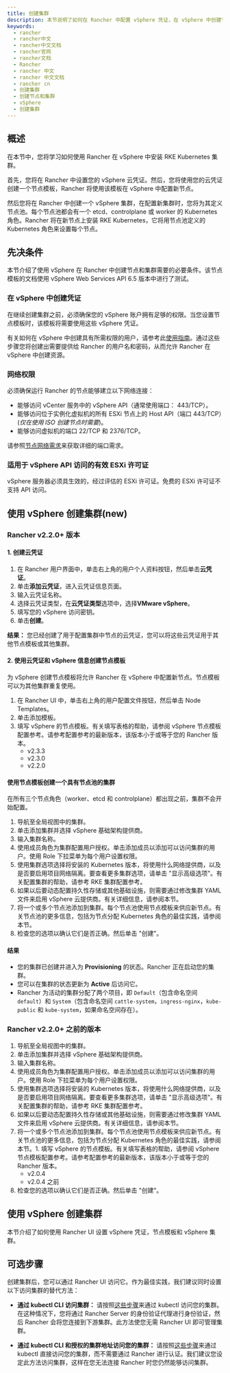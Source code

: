 ```yaml
---
title: 创建集群
description: 本节说明了如何在 Rancher 中配置 vSphere 凭证，在 vSphere 中创建节点以及在这些节点上启动 Kubernetes 集群。
keywords:
  - rancher
  - rancher中文
  - rancher中文文档
  - rancher官网
  - rancher文档
  - Rancher
  - rancher 中文
  - rancher 中文文档
  - rancher cn
  - 创建集群
  - 创建节点和集群
  - vSphere
  - 创建集群
---
```


## 概述

在本节中，您将学习如何使用 Rancher 在 vSphere 中安装 RKE Kubernetes 集群。

首先，您将在 Rancher 中设置您的 vSphere 云凭证。然后，您将使用您的云凭证创建一个节点模板，Rancher 将使用该模板在 vSphere 中配置新节点。

然后您将在 Rancher 中创建一个 vSphere 集群，在配置新集群时，您将为其定义节点池。每个节点池都会有一个 etcd、controlplane 或 worker 的 Kubernetes 角色。Rancher 将在新节点上安装 RKE Kubernetes，它将用节点池定义的 Kubernetes 角色来设置每个节点。

## 先决条件

本节介绍了使用 vSphere 在 Rancher 中创建节点和集群需要的必要条件。该节点模板的文档使用 vSphere Web Services API 6.5 版本中进行了测试。

### 在 vSphere 中创建凭证

在继续创建集群之前，必须确保您的 vSphere 账户拥有足够的权限。当您设置节点模板时，该模板将需要使用这些 vSphere 凭证。

有关如何在 vSphere 中创建具有所需权限的用户，请参考此[使用指南](/docs/rancher2.5/cluster-provisioning/rke-clusters/node-pools/vsphere/provisioning-vsphere-clusters/creating-credentials/)。通过这些步骤您将创建出需要提供给 Rancher 的用户名和密码，从而允许 Rancher 在 vSphere 中创建资源。

### 网络权限

必须确保运行 Rancher 的节点能够建立以下网络连接：

- 能够访问 vCenter 服务中的 vSphere API（通常使用端口： 443/TCP）。
- 能够访问位于实例化虚拟机的所有 ESXi 节点上的 Host API（端口 443/TCP）(_仅在使用 ISO 创建节点时需要_)。
- 能够访问虚拟机的端口 22/TCP 和 2376/TCP。

请参照[节点网络需求](/docs/rancher2.5/cluster-provisioning/node-requirements/)来获取详细的端口需求。

### 适用于 vSphere API 访问的有效 ESXi 许可证

vSphere 服务器必须具生效的，经过评估的 ESXi 许可证。免费的 ESXi 许可证不支持 API 访问。

## 使用 vSphere 创建集群(new)

### Rancher v2.2.0+ 版本

#### 1. 创建云凭证

1. 在 Rancher 用户界面中，单击右上角的用户个人资料按钮，然后单击**云凭证**。
1. 单击**添加云凭证**，进入云凭证信息页面。
1. 输入云凭证名称。
1. 选择云凭证类型，在**云凭证类型**选项中，选择**VMware vSphere**。
1. 填写您的 vSphere 访问密钥。
1. 单击**创建**。

**结果：** 您已经创建了用于配置集群中节点的云凭证，您可以将这些云凭证用于其他节点模板或其他集群。

#### 2. 使用云凭证和 vSphere 信息创建节点模板

为 vSphere 创建节点模板将允许 Rancher 在 vSphere 中配置新节点。节点模板可以为其他集群重复使用。

1. 在 Rancher UI 中，单击右上角的用户配置文件按钮，然后单击 Node Templates。
1. 单击添加模板。
1. 填写 vSphere 的节点模板。有关填写表格的帮助，请参阅 vSphere 节点模板配置参考。请参考配置参考的最新版本，该版本小于或等于您的 Rancher 版本。
   - v2.3.3
   - v2.3.0
   - v2.2.0

#### 使用节点模板创建一个具有节点池的集群

在所有三个节点角色（worker、etcd 和 controlplane）都出现之前，集群不会开始配置。

1. 导航至全局视图中的集群。
1. 单击添加集群并选择 vSphere 基础架构提供商。
1. 输入集群名称。
1. 使用成员角色为集群配置用户授权。单击添加成员以添加可以访问集群的用户。使用 Role 下拉菜单为每个用户设置权限。
1. 使用集群选项选择将安装的 Kubernetes 版本，将使用什么网络提供商，以及是否要启用项目网络隔离。要查看更多集群选项，请单击 "显示高级选项"。有关配置集群的帮助，请参考 RKE 集群配置参考。
1. 如果以后要动态配置持久性存储或其他基础设施，则需要通过修改集群 YAML 文件来启用 vSphere 云提供商。有关详细信息，请参阅本节。
1. 将一个或多个节点池添加到集群。每个节点池使用节点模板来供应新节点。有关节点池的更多信息，包括为节点分配 Kubernetes 角色的最佳实践，请参阅本节。
1. 检查您的选项以确认它们是否正确。然后单击 "创建"。

#### 结果

- 您的集群已创建并进入为 **Provisioning** 的状态。Rancher 正在启动您的集群。
- 您可以在集群的状态更新为 **Active** 后访问它。
- Rancher 为活动的集群分配了两个项目，即 `Default`（包含命名空间 `default`）和 `System`（包含命名空间 `cattle-system`，`ingress-nginx`，`kube-public` 和 `kube-system`，如果命名空间存在）。

### Rancher v2.2.0+ 之前的版本

1. 导航至全局视图中的集群。
1. 单击添加集群并选择 vSphere 基础架构提供商。
1. 输入集群名称。
1. 使用成员角色为集群配置用户授权。单击添加成员以添加可以访问集群的用户。使用 Role 下拉菜单为每个用户设置权限。
1. 使用集群选项选择将安装的 Kubernetes 版本，将使用什么网络提供商，以及是否要启用项目网络隔离。要查看更多集群选项，请单击 "显示高级选项"。有关配置集群的帮助，请参考 RKE 集群配置参考。
1. 如果以后要动态配置持久性存储或其他基础设施，则需要通过修改集群 YAML 文件来启用 vSphere 云提供商。有关详细信息，请参阅本节。
1. 将一个或多个节点池添加到集群。每个节点池使用节点模板来供应新节点。有关节点池的更多信息，包括为节点分配 Kubernetes 角色的最佳实践，请参阅本节。1. 填写 vSphere 的节点模板。有关填写表格的帮助，请参阅 vSphere 节点模板配置参考。请参考配置参考的最新版本，该版本小于或等于您的 Rancher 版本。
   - v2.0.4
   - v2.0.4 之前
1. 检查您的选项以确认它们是否正确。然后单击 "创建"。

## 使用 vSphere 创建集群

本节介绍了如何使用 Rancher UI 设置 vSphere 凭证，节点模板和 vSphere 集群。

## 可选步骤

创建集群后，您可以通过 Rancher UI 访问它。作为最佳实践，我们建议同时设置以下访问集群的替代方法：

- **通过 kubectl CLI 访问集群：** 请按照[这些步骤](/docs/rancher2.5/cluster-admin/cluster-access/kubectl/)来通过 kubectl 访问您的集群。在这种情况下，您将通过 Rancher Server 的身份验证代理进行身份验证，然后 Rancher 会将您连接到下游集群。此方法使您无需 Rancher UI 即可管理集群。

- **通过 kubectl CLI 和授权的集群地址访问您的集群：** 请按照[这些步骤](/docs/rancher2.5/cluster-admin/cluster-access/kubectl/)来通过 kubectl 直接访问您的集群，而不需要通过 Rancher 进行认证。我们建议您设定此方法访问集群，这样在您无法连接 Rancher 时您仍然能够访问集群。
